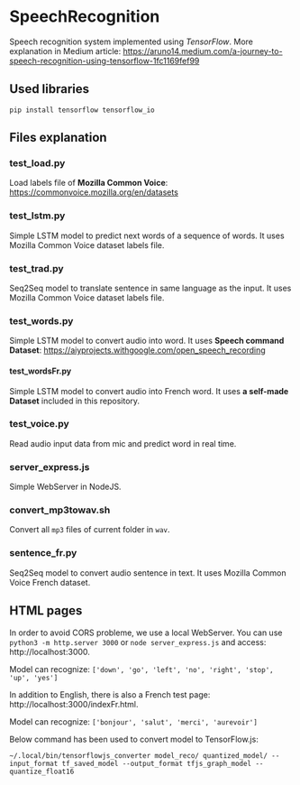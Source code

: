 # SpeechRecognition
Speech recognition system implemented using *TensorFlow*.
More explanation in Medium article: https://aruno14.medium.com/a-journey-to-speech-recognition-using-tensorflow-1fc1169fef99

## Used libraries
```
pip install tensorflow tensorflow_io
```

## Files explanation
### test_load.py
Load labels file of **Mozilla Common Voice**:  https://commonvoice.mozilla.org/en/datasets

### test_lstm.py
Simple LSTM model to predict next words of a sequence of words. It uses Mozilla Common Voice dataset labels file.

### test_trad.py
Seq2Seq model to translate sentence in same language as the input. It uses Mozilla Common Voice dataset labels file.

### test_words.py
Simple LSTM model to convert audio into word. It uses **Speech command Dataset**: https://aiyprojects.withgoogle.com/open_speech_recording

#### test_wordsFr.py
Simple LSTM model to convert audio into French word. It uses **a self-made Dataset** included in this repository.

### test_voice.py
Read audio input data from mic and predict word in real time.

### server_express.js
Simple WebServer in NodeJS.

### convert_mp3towav.sh
Convert all `mp3` files of current folder in `wav`.

### sentence_fr.py
Seq2Seq model to convert audio sentence in text. It uses Mozilla Common Voice French dataset.

## HTML pages
In order to avoid CORS probleme, we use a local WebServer. You can use `python3 -m http.server 3000` or `node server_express.js` and access: http://localhost:3000.

Model can recognize: `['down', 'go', 'left', 'no', 'right', 'stop', 'up', 'yes']`


In addition to English, there is also a French test page: http://localhost:3000/indexFr.html.

Model can recognize: `['bonjour', 'salut', 'merci', 'aurevoir']`

Below command has been used to convert model to TensorFlow.js:
```
~/.local/bin/tensorflowjs_converter model_reco/ quantized_model/ --input_format tf_saved_model --output_format tfjs_graph_model --quantize_float16
```
